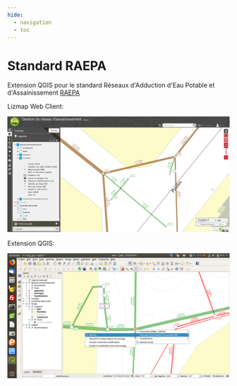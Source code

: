 ```yaml
---
hide:
  - navigation
  - toc
---
```


# Standard RAEPA

Extension QGIS pour le standard Réseaux d'Adduction d'Eau Potable et d'Assainissement
[RAEPA](http://www.geoinformations.developpement-durable.gouv.fr/geostandard-reseaux-d-adduction-d-eau-potable-et-d-a3478.html)

<!-- ![Logo](media/icon.png) -->

Lizmap Web Client:

![demo LWC](media/lizmap_raepa_visualisation_grande_echelle.png "3Liz")

Extension QGIS:

![demo qgis](media/qgis_raepa_calcul_parcours_reseau.png "3Liz")
